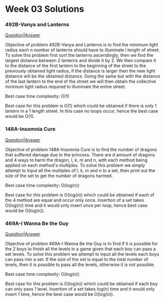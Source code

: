 # Week 03 Solutions

### 492B-Vanya and Lanterns

[Question](http://codeforces.com/problemset/problem/492/B)|[Answer](https://codeforces.com/contest/492/submission/42955946)

Objective of problem 492B-Vanya and Lanterns is to find the minimum light radius each n number of lanterns should have to illuminate
l length of street. To solve this problem first sort the lanterns ascendingly, then we find the largest distance between 2 lanterns and 
divide it by 2. We then compare it to the distance of the first lantern to the beginning of the street to the previously obtained light 
radius, if the distance is larger then the new light distance will be the obtained distance. Doing the same but with the distance of the 
last lantern to the end of the street we will then obtain the collective minimum light radius required to illuminate the entire street.

Best case time complexity: O(1)

Best case for this problem is O(1) which could be obtained if there is only 1 lantern in a 1 length street. In this case no loops occur,
hence the best case would be O(1).

### 148A-Insomnia Cure

[Question](http://codeforces.com/problemset/problem/148/A)|[Answer](http://codeforces.com/contest/148/submission/42937887)

Objective of problem 148A-Insomnia Cure is to find the number of dragons that suffered damage due to the princess. There are d amount of 
dragons and 4 ways to harm the dragon, l, k, m and n, with each method being applied on each method's multiples. To solve this problem
we simply attempt to input all the multiples of l, k, m and n to a set, then print out the size of the set to get the number of dragons
harmed. 

Best case time complexity: O(log(n))

Best case for this problem is O(log(n)) which could be obtained if each of the 4 method are equal and occur only once. Insertion of a set
takes O(log(n)) time and it would only insert once per loop, hence best case would be O(log(n)).

### 469A-I Wanna Be the Guy

[Question](http://codeforces.com/problemset/problem/469/A)|[Answer](http://codeforces.com/contest/469/submission/42940512)

Objective of problem 469A-I Wanna Be the Guy is to find if it is possible for the 2 boys to finish all the levels in a game given that
each boy can pass a set levels. To solve this problem we attempt to input all the levels each boys can pass into a set. If the size of 
the set is equal to the total number of levels, then it is possible to pass all the levels, otherwise it is not possible. 

Best case time complexity: O(log(n))

Best case for this problem is O(log(n)) which could be obtained if each boy can only pass 1 level. Insertion of a set takes log(n) time
and it would only insert 1 time, hence the best case would be O(log(n)).
